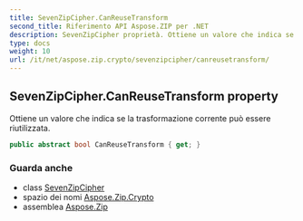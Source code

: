 ```yaml
---
title: SevenZipCipher.CanReuseTransform
second_title: Riferimento API Aspose.ZIP per .NET
description: SevenZipCipher proprietà. Ottiene un valore che indica se la trasformazione corrente può essere riutilizzata.
type: docs
weight: 10
url: /it/net/aspose.zip.crypto/sevenzipcipher/canreusetransform/
---
```

## SevenZipCipher.CanReuseTransform property

Ottiene un valore che indica se la trasformazione corrente può essere riutilizzata.

```csharp
public abstract bool CanReuseTransform { get; }
```

### Guarda anche

* class [SevenZipCipher](../)
* spazio dei nomi [Aspose.Zip.Crypto](../../sevenzipcipher/)
* assemblea [Aspose.Zip](../../../)


